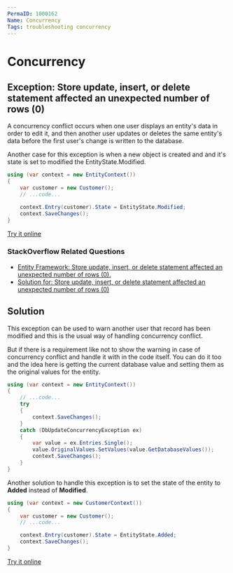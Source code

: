 ```yaml
---
PermaID: 1000162
Name: Concurrency
Tags: troubleshooting concurrency
---
```


# Concurrency

## Exception: Store update, insert, or delete statement affected an unexpected number of rows (0)

A concurrency conflict occurs when one user displays an entity's data in order to edit it, and then another user updates or deletes the same entity's data before the first user's change is written to the database. 

Another case for this exception is when a new object is created and and it's state is set to modified the EntityState.Modified.

```csharp
using (var context = new EntityContext())
{
    var customer = new Customer();
    // ...code...

    context.Entry(customer).State = EntityState.Modified;
    context.SaveChanges();
}
```
[Try it online](https://dotnetfiddle.net/qsBxKA)

### StackOverflow Related Questions

 - [Entity Framework: Store update, insert, or delete statement affected an unexpected number of rows (0).](https://stackoverflow.com/questions/1836173/entity-framework-store-update-insert-or-delete-statement-affected-an-unexpec)
 - [Solution for: Store update, insert, or delete statement affected an unexpected number of rows (0)](https://stackoverflow.com/questions/6819813/solution-for-store-update-insert-or-delete-statement-affected-an-unexpected-n)

## Solution

This exception can be used to warn another user that record has been modified and this is the usual way of handling concurrency conflict.

But if there is a requirement like not to show the warning in case of concurrency conflict and handle it with in the code itself.  You can do it too and the idea here is getting the current database value and setting them as the original values for the entity.


```csharp
using (var context = new EntityContext())
{
    // ...code...
    try
    {
        context.SaveChanges();
    }
    catch (DbUpdateConcurrencyException ex)
    {
        var value = ex.Entries.Single();
        value.OriginalValues.SetValues(value.GetDatabaseValues());
        context.SaveChanges();
    }
}
```
Another solution to handle this exception is to set the state of the entity to **Added** instead of **Modified**.


```csharp
using (var context = new CustomerContext())
{
    var customer = new Customer();
    // ...code...

    context.Entry(customer).State = EntityState.Added;
    context.SaveChanges();
}
```
[Try it online](https://dotnetfiddle.net/eUYel4)
